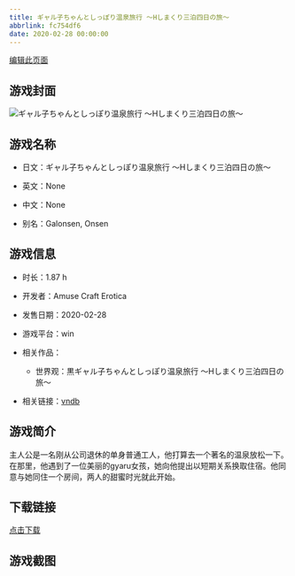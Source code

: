 ```yaml
---
title: ギャル子ちゃんとしっぽり温泉旅行 ～Hしまくり三泊四日の旅～
abbrlink: fc754df6
date: 2020-02-28 00:00:00
---
```

[编辑此页面](https://github.com/ACG-3/ADV3-source/blob/main/source/_posts/games/%E3%82%AE%E3%83%A3%E3%83%AB%E5%AD%90%E3%81%A1%E3%82%83%E3%82%93%E3%81%A8%E3%81%97%E3%81%A3%E3%81%BD%E3%82%8A%E6%B8%A9%E6%B3%89%E6%97%85%E8%A1%8C%20%EF%BD%9EH%E3%81%97%E3%81%BE%E3%81%8F%E3%82%8A%E4%B8%89%E6%B3%8A%E5%9B%9B%E6%97%A5%E3%81%AE%E6%97%85%EF%BD%9E.md)

## 游戏封面

![ギャル子ちゃんとしっぽり温泉旅行 ～Hしまくり三泊四日の旅～](https://pan.timero.xyz/d/onedrive/img_lib_001/%E3%82%AE%E3%83%A3%E3%83%AB%E5%AD%90%E3%81%A1%E3%82%83%E3%82%93%E3%81%A8%E3%81%97%E3%81%A3%E3%81%BD%E3%82%8A%E6%B8%A9%E6%B3%89%E6%97%85%E8%A1%8C%20%EF%BD%9EH%E3%81%97%E3%81%BE%E3%81%8F%E3%82%8A%E4%B8%89%E6%B3%8A%E5%9B%9B%E6%97%A5%E3%81%AE%E6%97%85%EF%BD%9E_cover.avif)


## 游戏名称

- 日文：ギャル子ちゃんとしっぽり温泉旅行 ～Hしまくり三泊四日の旅～
- 英文：None
- 中文：None

- 别名：Galonsen, Onsen


## 游戏信息

- 时长：1.87 h
- 开发者：Amuse Craft Erotica
- 发售日期：2020-02-28
- 游戏平台：win
- 相关作品：
   - 世界观：黒ギャル子ちゃんとしっぽり温泉旅行 ～Hしまくり三泊四日の旅～

- 相关链接：[vndb](https://vndb.org/v27386)


## 游戏简介

主人公是一名刚从公司退休的单身普通工人，他打算去一个著名的温泉放松一下。在那里，他遇到了一位美丽的gyaru女孩，她向他提出以短期关系换取住宿。他同意与她同住一个房间，两人的甜蜜时光就此开始。


## 下载链接

[点击下载](https://pan.timero.xyz/onedrive/adv_lib_001/%E3%82%AE%E3%83%A3%E3%83%AB%E5%AD%90%E3%81%A1%E3%82%83%E3%82%93%E3%81%A8%E3%81%97%E3%81%A3%E3%81%BD%E3%82%8A%E6%B8%A9%E6%B3%89%E6%97%85%E8%A1%8C%20%EF%BD%9EH%E3%81%97%E3%81%BE%E3%81%8F%E3%82%8A%E4%B8%89%E6%B3%8A%E5%9B%9B%E6%97%A5%E3%81%AE%E6%97%85%EF%BD%9E)


## 游戏截图


